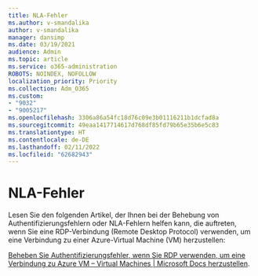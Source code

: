 ```yaml
---
title: NLA-Fehler
ms.author: v-smandalika
author: v-smandalika
manager: dansimp
ms.date: 03/19/2021
audience: Admin
ms.topic: article
ms.service: o365-administration
ROBOTS: NOINDEX, NOFOLLOW
localization_priority: Priority
ms.collection: Adm_O365
ms.custom:
- "9032"
- "9005217"
ms.openlocfilehash: 3306a86a54fc18d76c09e3b01116211b1dcfad8a
ms.sourcegitcommit: 49eaa1417714617d768df85fd79b65e35b6e5c83
ms.translationtype: HT
ms.contentlocale: de-DE
ms.lasthandoff: 02/11/2022
ms.locfileid: "62682943"
---
```

# <a name="nla-error"></a>NLA-Fehler

Lesen Sie den folgenden Artikel, der Ihnen bei der Behebung von Authentifizierungsfehlern oder NLA-Fehlern helfen kann, die auftreten, wenn Sie eine RDP-Verbindung (Remote Desktop Protocol) verwenden, um eine Verbindung zu einer Azure-Virtual Machine (VM) herzustellen:

[Beheben Sie Authentifizierungsfehler, wenn Sie RDP verwenden, um eine Verbindung zu Azure VM – Virtual Machines | Microsoft Docs herzustellen](https://docs.microsoft.com/troubleshoot/azure/virtual-machines/cannot-connect-rdp-azure-vm).



